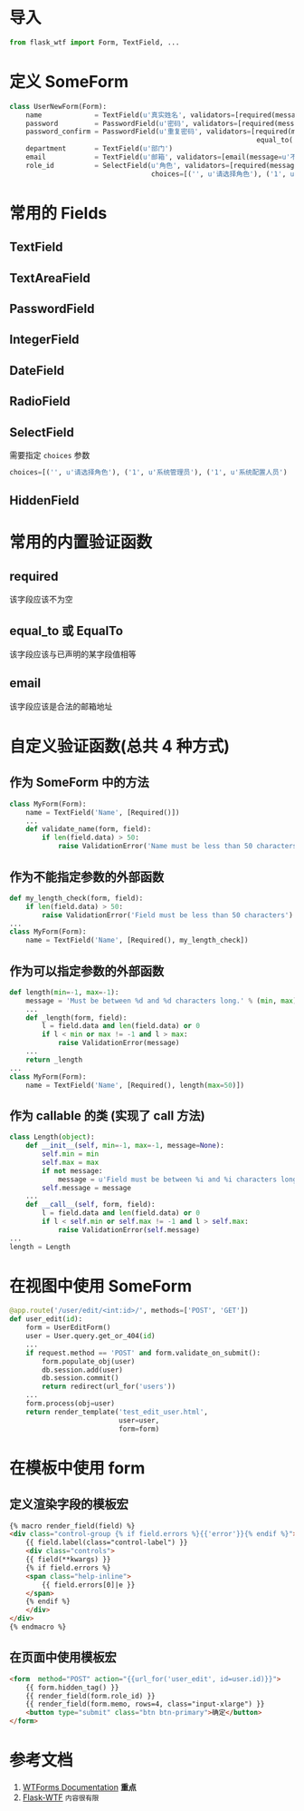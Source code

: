 
# 导入
```python
from flask_wtf import Form, TextField, ...
```

# 定义 SomeForm
```python
class UserNewForm(Form):
    name             = TextField(u'真实姓名', validators=[required(message=u'必填')])
    password         = PasswordField(u'密码', validators=[required(message=u'必填')])
    password_confirm = PasswordField(u'重复密码', validators=[required(message=u'必填'), 
                                                             equal_to('password', message=u'两次输入的密码不同')])
    department       = TextField(u'部门')
    email            = TextField(u'邮箱', validators=[email(message=u'不是合法的邮箱地址')])
    role_id          = SelectField(u'角色', validators=[required(message=u'必填')],
                                   choices=[('', u'请选择角色'), ('1', u'系统管理员'), ('1', u'系统配置人员')]
```


# 常用的 Fields
## TextField

## TextAreaField

## PasswordField

## IntegerField

## DateField

## RadioField

## SelectField
需要指定 `choices` 参数

```python
choices=[('', u'请选择角色'), ('1', u'系统管理员'), ('1', u'系统配置人员')
```	

## HiddenField



# 常用的内置验证函数
## required
该字段应该不为空
	
## equal_to 或 EqualTo
该字段应该与已声明的某字段值相等

## email
该字段应该是合法的邮箱地址


# 自定义验证函数(总共 4 种方式)
## 作为 SomeForm 中的方法
```python
class MyForm(Form):
    name = TextField('Name', [Required()])
	...
    def validate_name(form, field):
        if len(field.data) > 50:
            raise ValidationError('Name must be less than 50 characters')
```
    
## 作为不能指定参数的外部函数
```python
def my_length_check(form, field):
    if len(field.data) > 50:
        raise ValidationError('Field must be less than 50 characters')
...
class MyForm(Form):
    name = TextField('Name', [Required(), my_length_check])
```

## 作为可以指定参数的外部函数
```python
def length(min=-1, max=-1):
    message = 'Must be between %d and %d characters long.' % (min, max)
	...
    def _length(form, field):
        l = field.data and len(field.data) or 0
        if l < min or max != -1 and l > max:
            raise ValidationError(message)
	...
    return _length
...
class MyForm(Form):
    name = TextField('Name', [Required(), length(max=50)])
```

## 作为 callable 的类 (实现了 __call__ 方法) 
```python
class Length(object):
    def __init__(self, min=-1, max=-1, message=None):
        self.min = min
        self.max = max
        if not message:
            message = u'Field must be between %i and %i characters long.' % (min, max)
        self.message = message
	...
    def __call__(self, form, field):
        l = field.data and len(field.data) or 0
        if l < self.min or self.max != -1 and l > self.max:
            raise ValidationError(self.message)
...
length = Length
```

# 在视图中使用 SomeForm
```python
@app.route('/user/edit/<int:id>/', methods=['POST', 'GET'])
def user_edit(id):
    form = UserEditForm()
    user = User.query.get_or_404(id)
	...
    if request.method == 'POST' and form.validate_on_submit():
        form.populate_obj(user)
        db.session.add(user)
        db.session.commit()
        return redirect(url_for('users'))
	...
    form.process(obj=user)
    return render_template('test_edit_user.html',
                           user=user,
                           form=form)
```


# 在模板中使用 form 
## 定义渲染字段的模板宏
```html
{% macro render_field(field) %}
<div class="control-group {% if field.errors %}{{'error'}}{% endif %}">
    {{ field.label(class="control-label") }}
    <div class="controls">
	{{ field(**kwargs) }}
	{% if field.errors %}
	<span class="help-inline">
	    {{ field.errors[0]|e }}
	</span>
	{% endif %}
    </div>
</div>
{% endmacro %}
```

## 在页面中使用模板宏
```html
<form  method="POST" action="{{url_for('user_edit', id=user.id)}}">
	{{ form.hidden_tag() }}
	{{ render_field(form.role_id) }}
	{{ render_field(form.memo, rows=4, class="input-xlarge") }}
	<button type="submit" class="btn btn-primary">确定</button>
</form>
```

# 参考文档
1. [WTForms Documentation](http://wtforms.simplecodes.com/docs/1.0.2/) **重点**
2. [Flask-WTF](http://packages.python.org/Flask-WTF/) `内容很有限`
